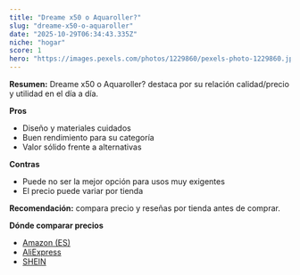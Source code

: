 ```yaml
---
title: "Dreame x50 o Aquaroller?"
slug: "dreame-x50-o-aquaroller"
date: "2025-10-29T06:34:43.335Z"
niche: "hogar"
score: 1
hero: "https://images.pexels.com/photos/1229860/pexels-photo-1229860.jpeg?auto=compress&cs=tinysrgb&fit=crop&h=627&w=1200&auto=compress&cs=tinysrgb&w=1200&h=675&fit=crop"
---
```


**Resumen:** Dreame x50 o Aquaroller? destaca por su relación calidad/precio y utilidad en el día a día.

**Pros**
- Diseño y materiales cuidados
- Buen rendimiento para su categoría
- Valor sólido frente a alternativas

**Contras**
- Puede no ser la mejor opción para usos muy exigentes
- El precio puede variar por tienda

**Recomendación:** compara precio y reseñas por tienda antes de comprar.

**Dónde comparar precios**
- [Amazon (ES)](https://www.amazon.es/s?k=Dreame%20x50%20o%20Aquaroller%3F&tag=teknovashop25-21)
- [AliExpress](https://www.aliexpress.com/wholesale?SearchText=Dreame%20x50%20o%20Aquaroller%3F)
- [SHEIN](https://www.shein.com/pdsearch/Dreame%20x50%20o%20Aquaroller%3F)